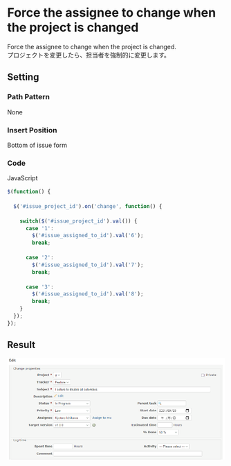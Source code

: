 # Force the assignee to change when the project is changed

Force the assignee to change when the project is changed.  
プロジェクトを変更したら、担当者を強制的に変更します。

## Setting

### Path Pattern

None

### Insert Position

Bottom of issue form
<!-- 
Head of all pages
Bottom of issue form
Bottom of issue detail
Bottom of all pages
-->

### Code

JavaScript
<!--
JavaScript
CSS
HTML
-->

```javascript
$(function() {

  $('#issue_project_id').on('change', function() {

    switch($('#issue_project_id').val()) {
      case '1':
        $('#issue_assigned_to_id').val('6');
        break;

      case '2':
        $('#issue_assigned_to_id').val('7');
        break;

      case '3':
        $('#issue_assigned_to_id').val('8');
        break;
    }
  });
});
```

## Result

![result](./result.gif)

